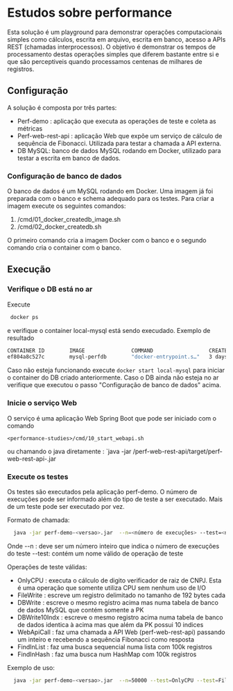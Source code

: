 # Estudos sobre performance

Esta solução é um playground para demonstrar operações computacionais simples como cálculos, escrita em arquivo, escrita em banco, acesso a APIs REST (chamadas interprocessos). O objetivo é demonstrar os tempos de processamento destas operações simples que diferem bastante entre si e que são perceptiveis quando processamos centenas de milhares de registros.

## Configuração
A solução é composta por três partes:

   - Perf-demo : aplicação que executa as operações de teste e coleta as métricas
   - Perf-web-rest-api : aplicação Web que expõe um serviço de cálculo de sequência de Fibonacci. Utilizada para testar a chamada a API externa.
   - DB MySQL: banco de dados MySQL rodando em Docker, utilizado para testar a escrita em banco de dados.

### Configuração de banco de dados
  O banco de dados é um MySQL rodando em Docker. Uma imagem já foi preparada com o banco e schema adequado para os testes. Para criar a imagem execute os seguintes comandos:

   1. <performance-studies>/cmd/01_docker_createdb_image.sh
   2. <performance-studies>/cmd/02_docker_createdb.sh

   O primeiro comando cria a imagem Docker com o banco e o segundo comando cria o container com o banco.

## Execução

### Verifique o DB está no ar
  Execute

   ```bash
    docker ps
   ```
  e verifique o container local-mysql está sendo execudado. Exemplo de resultado


   ```bash
CONTAINER ID        IMAGE               COMMAND                  CREATED             STATUS              PORTS                               NAMES
ef804a8c527c        mysql-perfdb        "docker-entrypoint.s…"   3 days ago          Up 10 seconds       33060/tcp, 0.0.0.0:9501->3306/tcp   local-mysql
   ```
Caso não esteja funcionando execute `docker start local-mysql` para iniciar o container do DB criado anteriormente. Caso o DB ainda não esteja no ar verifique que executou o passo "Configuração de banco de dados" acima. 

### Inicie o serviço Web
O serviço é uma aplicação Web Spring Boot que pode ser iniciado com o comando
  
  `<performance-studies>/cmd/10_start_webapi.sh`

ou chamando o java diretamente : `java -jar <performance-studies>/perf-web-rest-api/target/perf-web-rest-api-<versao>.jar

### Execute os testes

Os testes são executados pela aplicação perf-demo. O número de execuções pode ser informado além do tipo de teste a ser executado. Mais de um teste pode ser executado por vez.

Formato de chamada:

```bash
  java -jar perf-demo-<versao>.jar  --n=<número de execuções> --test=<nome do primeiro teste> --test=<nome do segundo teste> ... --test=<nome do ultimo teste>

```
Onde 
  --n : deve ser um número inteiro que indica o número de execuções do teste
  --test: contém um nome válido de operação de teste

Operações de teste válidas:

  - OnlyCPU : executa o cálculo de digito verificador de raiz de CNPJ. Esta é uma operação que somente utiliza CPU sem nenhum uso de I/O
  - FileWrite : escreve um registro delimitado no tamanho de 192 bytes cada
  - DBWrite : escreve o mesmo registro acima mas numa tabela de banco de dados MySQL que contém somente a PK
  - DBWrite10Indx : escreve o mesmo registro acima numa tabela de banco de dados identica à acima mas que além da PK possui 10 indices
  - WebApiCall : faz uma chamada a API Web (perf-web-rest-api) passando um inteiro e recebendo a sequência Fibonacci como resposta
  - FindInList : faz uma busca sequencial numa lista com 100k registros
  - FindInHash : faz uma busca num HashMap com 100k registros


Exemplo de uso:

```bash
  java -jar perf-demo-<versao>.jar  --n=50000 --test=OnlyCPU --test=FileWrite --test=DBWrite --test=WebApiCall 

```
